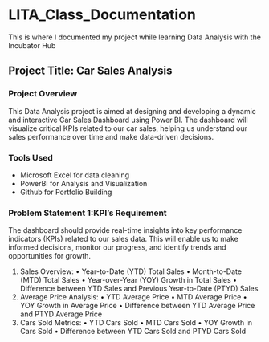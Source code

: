 # LITA_Class_Documentation
This is where I documented my project while learning Data Analysis with the Incubator Hub
## Project Title: Car Sales Analysis

### Project Overview
This Data Analysis project is aimed at designing  and developing a dynamic and interactive Car Sales Dashboard using Power BI. The dashboard will visualize critical KPIs related to our car sales, helping us understand our sales performance over time and make data-driven decisions.

### Tools Used
- Microsoft Excel for data cleaning
- PowerBI for Analysis and Visualization
- Github for Portfolio Building

### Problem Statement 1:KPI’s Requirement
The dashboard should provide real-time insights into key performance indicators (KPIs) related to our sales data. This will enable us to make informed decisions, monitor our progress, and identify trends and opportunities for growth.
1.	Sales Overview:
•	Year-to-Date (YTD) Total Sales
•	Month-to-Date (MTD) Total Sales
•	Year-over-Year (YOY) Growth in Total Sales
•	Difference between YTD Sales and Previous Year-to-Date (PTYD) Sales
2.	Average Price Analysis:
•	YTD Average Price
•	MTD Average Price
•	YOY Growth in Average Price
•	Difference between YTD Average Price and PTYD Average Price
3.	Cars Sold Metrics:
•	YTD Cars Sold
•	MTD Cars Sold
•	YOY Growth in Cars Sold
•	Difference between YTD Cars Sold and PTYD Cars Sold
